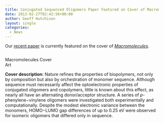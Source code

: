 ```yaml
---
title: Conjugated Sequenced Oligomers Paper Featured on Cover of Macromolecules
date: 2013-02-27T02:42:56+00:00
author: Geoff Hutchison
layout: single
categories:
  - News
---
```

Our [recent paper](http://hutchison.chem.pitt.edu/2013/02/sequence-matters-modulating-electronic-and-optical-properties-of-conjugated-oligomers-via-tailored-sequence/ "Sequence Matters: Modulating Electronic and Optical Properties of Conjugated Oligomers via Tailored Sequence") is currently featured on the cover of [_Macromolecules_](http://pubs.acs.org/journal/mamobx).

<div id="attachment_926" style="width: 160px" class="wp-caption alignright">
  <a href="https://i2.wp.com/pre.hutchison.chem.pitt.edu/wordpress/wp-content/uploads/2013/02/mamobx_v046i00411.png"><img aria-describedby="caption-attachment-926" class="size-medium wp-image-926" alt="" src="https://i2.wp.com/pre.hutchison.chem.pitt.edu/wordpress/wp-content/uploads/2013/02/mamobx_v046i00411-225x300.png?w=150" data-recalc-dims="1" /></a>
  
  <p id="caption-attachment-926" class="wp-caption-text">
    Macromolecules Cover Art
  </p>
</div>

<!--more-->

  
**Cover description**: Nature refines the properties of biopolymers, not only by composition but also by orchestration of monomer sequence. Although sequence must necessarily affect the optoelectronic properties of conjugated oligomers and copolymers, little is known about this effect, as nearly all have an alternating donor/acceptor structure. A series of _p_-phenylene−vinylene oligomers were investigated both experimentally and computationally. Despite the modest electronic variance between the monomers, HOMO−LUMO gap differences of up to 0.25 eV were observed for isomeric oligomers that differed only in sequence.
